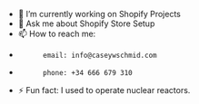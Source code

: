 - 🔭 I’m currently working on Shopify Projects
- 💬 Ask me about Shopify Store Setup
- 📫 How to reach me: 
-           email: info@caseywschmid.com
-           phone: +34 666 679 310
- ⚡ Fun fact: I used to operate nuclear reactors.
